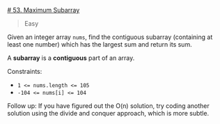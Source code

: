 [# 53. Maximum Subarray](https://leetcode.com/problems/maximum-subarray/)

> Easy

Given an integer array `nums`, find the contiguous subarray (containing at least one number) which has the largest sum and return its sum.

A **subarray** is a **contiguous** part of an array.


Constraints:
- `1 <= nums.length <= 105`
- `-104 <= nums[i] <= 104`

Follow up: If you have figured out the O(n) solution, try coding another solution using the divide and conquer approach, which is more subtle.